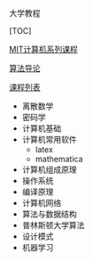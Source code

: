 大学教程

[TOC]

[MIT计算机系列课程](https://ocw.mit.edu/courses/find-by-topic/#cat=engineering&subcat=computerscience&spec=artificialintelligence)

[算法导论](http://open.163.com/special/opencourse/algorithms.html)

[课程列表](https://zhuanlan.zhihu.com/p/25990210)

- 离散数学
- 密码学
- 计算机基础
- 计算机常用软件
  - latex
  - mathematica
- 计算机组成原理
- 操作系统
- 编译原理
- 计算机网络
- 算法与数据结构
- 普林斯顿大学算法
- 设计模式
- 机器学习